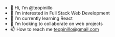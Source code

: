 - 👋 Hi, I’m @teopinillo
- 👀 I’m interested in Full Stack Web Development
- 🌱 I’m currently learning React
- 💞️ I’m looking to collaborate on web projects
- 📫 How to reach me teopinillo@gmail.com

<!---
teopinillo/teopinillo is a ✨ special ✨ repository because its `README.md` (this file) appears on your GitHub profile.
You can click the Preview link to take a look at your changes.
--->
